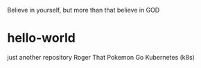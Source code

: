 Believe in yourself, but more than that believe in GOD
# hello-world
just another repository
Roger That
Pokemon Go
Kubernetes (k8s)
